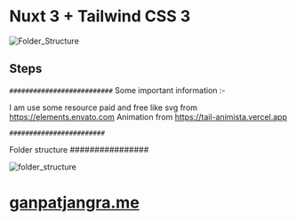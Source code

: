 # Nuxt 3 + Tailwind CSS 3



![Folder_Structure](https://user-images.githubusercontent.com/69577968/161445587-eea4de6d-c006-404f-8fa8-5da66c9c09ff.png)




## Steps


`##########################`
Some important information :- 

I am use some resource paid and free like svg from https://elements.envato.com
Animation from https://tail-animista.vercel.app

`########################`




Folder structure 
################

![folder_structure](https://user-images.githubusercontent.com/69577968/161445587-eea4de6d-c006-404f-8fa8-5da66c9c09ff.png)






# [ganpatjangra.me](https://ganpatjangra.me)
